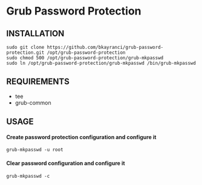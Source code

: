 # Grub Password Protection

## INSTALLATION
```
sudo git clone https://github.com/bkayranci/grub-password-protection.git /opt/grub-password-protection
sudo chmod 500 /opt/grub-password-protection/grub-mkpasswd
sudo ln /opt/grub-password-protection/grub-mkpasswd /bin/grub-mkpasswd
```

## REQUIREMENTS
- tee
- grub-common

## USAGE
#### Create password protection configuration and configure it

```
grub-mkpasswd -u root
```

#### Clear password configuration and configure it

```
grub-mkpasswd -c
```
